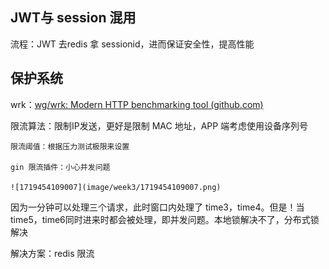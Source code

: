 ## JWT与 session 混用

流程：JWT 去redis 拿 sessionid，进而保证安全性，提高性能

## 保护系统

wrk：[wg/wrk: Modern HTTP benchmarking tool (github.com)](https://github.com/wg/wrk)

限流算法：限制IP发送，更好是限制 MAC 地址，APP 端考虑使用设备序列号

    限流阈值：根据压力测试极限来设置

    gin 限流插件：小心并发问题

    ![1719454109007](image/week3/1719454109007.png)

因为一分钟可以处理三个请求，此时窗口内处理了 time3，time4。但是！当 time5，time6同时进来时都会被处理，即并发问题。本地锁解决不了，分布式锁解决

解决方案：redis 限流
